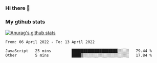 ### Hi there 👋

### My gtihub stats

[![Anurag's github stats](https://github-readme-stats.vercel.app/api?username=gaozhidong)](https://github.com/gaozhidong/github-readme-stats)

<!--START_SECTION:waka-->

```text
From: 06 April 2022 - To: 13 April 2022

JavaScript   25 mins         ████████████████████░░░░░   79.44 %
Other        5 mins          ████▒░░░░░░░░░░░░░░░░░░░░   17.84 %
```

<!--END_SECTION:waka-->